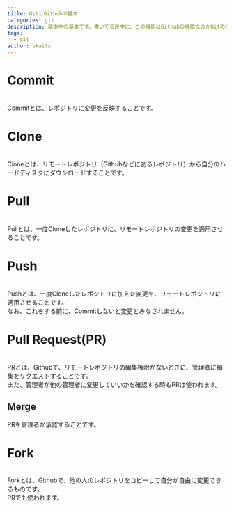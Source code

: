 ```yaml
---
title: GitとGithubの基本
categories: git
description: 基本中の基本です。書いてる途中に、この機能はGithubの機能なのかGitの機能なのか迷いました。
tags:
  - git
author: okaits
---
```

<h1>Commit</h1>
<br>
Commitとは、レポジトリに変更を反映することです。<br>
<h1>Clone</h1>
<br>
Cloneとは、リモートレポジトリ（Githubなどにあるレポジトリ）から自分のハードディスクにダウンロードすることです。<br>
<h1>Pull</h1>
<br>
Pullとは、一度Cloneしたレポジトリに、リモートレポジトリの変更を適用させることです。<br>
<h1>Push</h1>
<br>
Pushとは、一度Cloneしたレポジトリに加えた変更を、リモートレポジトリに適用させることです。<br>
なお、これをする前に、Commitしないと変更とみなされません。<br>
<h1>Pull Request(PR)</h1>
<br>
PRとは、Githubで、リモートレポジトリの編集権限がないときに、管理者に編集をリクエストすることです。<br>
また、管理者が他の管理者に変更していいかを確認する時もPRは使われます。<br>
<h2>Merge</h2>
PRを管理者が承認することです。<br>
<h1>Fork</h1>
<br>
Forkとは、Githubで、他の人のレポジトリをコピーして自分が自由に変更できるものです。<br>
PRでも使われます。<br>